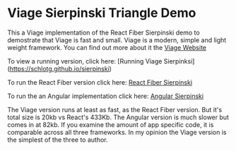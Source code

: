 # Viage Sierpinski Triangle Demo

This a Viage implementation of the React Fiber Sierpinski demo to demostrate that Viage is fast and small. Viage is a modern, simple and light weight framework. You can find out more about it the [Viage Website](https://schlotg.github.io/#/home)

To view a running version, click here: [Running Viage Sierpinksi] (https://schlotg.github.io/sierpinski)

To run the React Fiber version click here: [React Fiber Sierpinski](https://claudiopro.github.io/react-fiber-vs-stack-demo/fiber.html)

To run the an Angular implementation click here: [Angular Sierpinski](https://gund.github.io/ng-s-triangle-demo/single/)


The Viage version runs at least as fast, as the React Fiber version. But it's total size is 20kb vs React's 433Kb. The Angular version is much slower but comes in at 82kb. If you examine the amount of app specific code, it is comparable across all three frameworks. In my opinion the Viage version is the simplest of the three to author.
